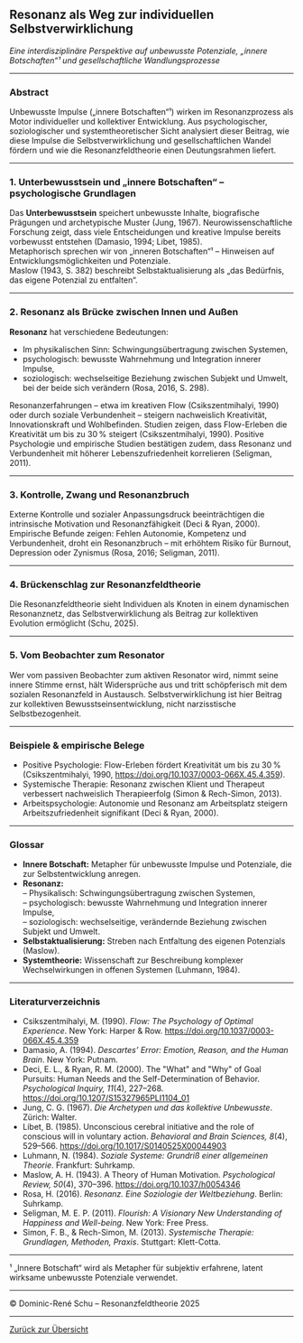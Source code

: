 ## Resonanz als Weg zur individuellen Selbstverwirklichung  
*Eine interdisziplinäre Perspektive auf unbewusste Potenziale, „innere Botschaften“¹ und gesellschaftliche Wandlungsprozesse*

---

### Abstract

Unbewusste Impulse („innere Botschaften“¹) wirken im Resonanzprozess als Motor individueller und kollektiver Entwicklung. Aus psychologischer, soziologischer und systemtheoretischer Sicht analysiert dieser Beitrag, wie diese Impulse die Selbstverwirklichung und gesellschaftlichen Wandel fördern und wie die Resonanzfeldtheorie einen Deutungsrahmen liefert.

---

### 1. Unterbewusstsein und „innere Botschaften“ – psychologische Grundlagen

Das **Unterbewusstsein** speichert unbewusste Inhalte, biografische Prägungen und archetypische Muster (Jung, 1967). Neurowissenschaftliche Forschung zeigt, dass viele Entscheidungen und kreative Impulse bereits vorbewusst entstehen (Damasio, 1994; Libet, 1985).  
Metaphorisch sprechen wir von „inneren Botschaften“¹ – Hinweisen auf Entwicklungsmöglichkeiten und Potenziale.  
Maslow (1943, S. 382) beschreibt Selbstaktualisierung als „das Bedürfnis, das eigene Potenzial zu entfalten“.

---

### 2. Resonanz als Brücke zwischen Innen und Außen

**Resonanz** hat verschiedene Bedeutungen:  
- Im physikalischen Sinn: Schwingungsübertragung zwischen Systemen,  
- psychologisch: bewusste Wahrnehmung und Integration innerer Impulse,  
- soziologisch: wechselseitige Beziehung zwischen Subjekt und Umwelt, bei der beide sich verändern (Rosa, 2016, S. 298).

Resonanzerfahrungen – etwa im kreativen Flow (Csikszentmihalyi, 1990) oder durch soziale Verbundenheit – steigern nachweislich Kreativität, Innovationskraft und Wohlbefinden. Studien zeigen, dass Flow-Erleben die Kreativität um bis zu 30 % steigert (Csikszentmihalyi, 1990). Positive Psychologie und empirische Studien bestätigen zudem, dass Resonanz und Verbundenheit mit höherer Lebenszufriedenheit korrelieren (Seligman, 2011).

---

### 3. Kontrolle, Zwang und Resonanzbruch

Externe Kontrolle und sozialer Anpassungsdruck beeinträchtigen die intrinsische Motivation und Resonanzfähigkeit (Deci & Ryan, 2000). Empirische Befunde zeigen: Fehlen Autonomie, Kompetenz und Verbundenheit, droht ein Resonanzbruch – mit erhöhtem Risiko für Burnout, Depression oder Zynismus (Rosa, 2016; Seligman, 2011).

---

### 4. Brückenschlag zur Resonanzfeldtheorie

Die Resonanzfeldtheorie sieht Individuen als Knoten in einem dynamischen Resonanznetz, das Selbstverwirklichung als Beitrag zur kollektiven Evolution ermöglicht (Schu, 2025).

---

### 5. Vom Beobachter zum Resonator

Wer vom passiven Beobachter zum aktiven Resonator wird, nimmt seine innere Stimme ernst, hält Widersprüche aus und tritt schöpferisch mit dem sozialen Resonanzfeld in Austausch. Selbstverwirklichung ist hier Beitrag zur kollektiven Bewusstseinsentwicklung, nicht narzisstische Selbstbezogenheit.

---

### Beispiele & empirische Belege

- Positive Psychologie: Flow-Erleben fördert Kreativität um bis zu 30 % (Csikszentmihalyi, 1990, https://doi.org/10.1037/0003-066X.45.4.359).
- Systemische Therapie: Resonanz zwischen Klient und Therapeut verbessert nachweislich Therapieerfolg (Simon & Rech-Simon, 2013).
- Arbeitspsychologie: Autonomie und Resonanz am Arbeitsplatz steigern Arbeitszufriedenheit signifikant (Deci & Ryan, 2000).

---

### Glossar

- **Innere Botschaft:** Metapher für unbewusste Impulse und Potenziale, die zur Selbstentwicklung anregen.
- **Resonanz:**  
  – Physikalisch: Schwingungsübertragung zwischen Systemen,  
  – psychologisch: bewusste Wahrnehmung und Integration innerer Impulse,  
  – soziologisch: wechselseitige, verändernde Beziehung zwischen Subjekt und Umwelt.
- **Selbstaktualisierung:** Streben nach Entfaltung des eigenen Potenzials (Maslow).
- **Systemtheorie:** Wissenschaft zur Beschreibung komplexer Wechselwirkungen in offenen Systemen (Luhmann, 1984).

---

### Literaturverzeichnis

- Csikszentmihalyi, M. (1990). *Flow: The Psychology of Optimal Experience*. New York: Harper & Row. https://doi.org/10.1037/0003-066X.45.4.359
- Damasio, A. (1994). *Descartes’ Error: Emotion, Reason, and the Human Brain*. New York: Putnam.
- Deci, E. L., & Ryan, R. M. (2000). The "What" and "Why" of Goal Pursuits: Human Needs and the Self-Determination of Behavior. *Psychological Inquiry, 11*(4), 227–268. https://doi.org/10.1207/S15327965PLI1104_01
- Jung, C. G. (1967). *Die Archetypen und das kollektive Unbewusste*. Zürich: Walter.
- Libet, B. (1985). Unconscious cerebral initiative and the role of conscious will in voluntary action. *Behavioral and Brain Sciences, 8*(4), 529–566. https://doi.org/10.1017/S0140525X00044903
- Luhmann, N. (1984). *Soziale Systeme: Grundriß einer allgemeinen Theorie*. Frankfurt: Suhrkamp.
- Maslow, A. H. (1943). A Theory of Human Motivation. *Psychological Review, 50*(4), 370–396. https://doi.org/10.1037/h0054346
- Rosa, H. (2016). *Resonanz. Eine Soziologie der Weltbeziehung*. Berlin: Suhrkamp.
- Seligman, M. E. P. (2011). *Flourish: A Visionary New Understanding of Happiness and Well-being*. New York: Free Press.
- Simon, F. B., & Rech-Simon, M. (2013). *Systemische Therapie: Grundlagen, Methoden, Praxis*. Stuttgart: Klett-Cotta.


---

¹ „Innere Botschaft“ wird als Metapher für subjektiv erfahrene, latent wirksame unbewusste Potenziale verwendet.

---

© Dominic-René Schu – Resonanzfeldtheorie 2025

---

[Zurück zur Übersicht](../../../README.md)